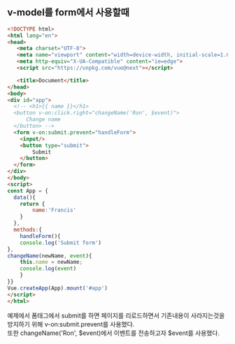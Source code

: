 ## v-model를 form에서 사용할때

```html
<!DOCTYPE html>
<html lang="en">
<head>
   <meta charset="UTF-8">
   <meta name="viewport" content="width=device-width, initial-scale=1.0">
   <meta http-equiv="X-UA-Compatible" content="ie=edge">
   <script src="https://unpkg.com/vue@next"></script>

   <title>Document</title>
</head>
<body>
<div id="app">
  <!-- <h1>{{ name }}</h1>
  <button v-on:click.right="changeName('Ron', $event)">
      Change name
  </button> -->
  <form v-on:submit.prevent="handleForm">
    <input/>
    <button type="submit">
        Submit
    </button> 
  </form>
</div>
</body>
<script>
const App = {
  data(){
    return {
        name:'Francis'
    }
  },
  methods:{
    handleForm(){
    console.log('Submit form')
},
changeName(newName, event){
    this.name = newName;
    console.log(event)
    } 
}}
Vue.createApp(App).mount('#app')
</script>
</html>

```    
예제에서 폼태그에서 submit를 하면 페이지를 리로드하면서 기존내용이 사라지는것을 방지하기 위해 v-on:submit.prevent를 사용했다.   
또한 changeName('Ron', $event)에서 이벤트를 전송하고자 $event를 사용했다. 
